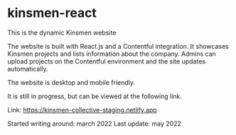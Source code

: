 # kinsmen-react
This is the dynamic Kinsmen website

The website is built with React.js and a Contentful integration. 
It showcases Kinsmen projects and lists information about the company.
Admins can upload projects on the Contentful environment and the site updates automatically.

The website is desktop and mobile friendly.

It is still in progress, but can be viewed at the following link.

Link: https://kinsmen-collective-staging.netlify.app

Started writing around: march 2022
Last update: may 2022
